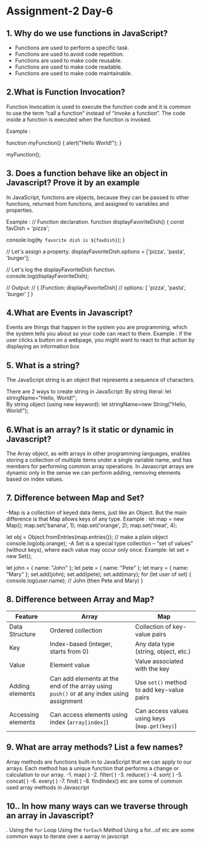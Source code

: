# Assignment-2 Day-6



## 1. Why do we use functions in JavaScript?

- Functions are used to perform a specific task.
- Functions are used to avoid code repetition.
- Functions are used to make code reusable.
- Functions are used to make code readable.
- Functions are used to make code maintainable.


## 2.What is Function Invocation?
Function Invocation is used to execute the function code and it is common to use the term “call a function” instead of “invoke a function”. The code inside a function is executed when the function is invoked. 

Example :  


function myFunction() {
  alert("Hello World!");
}

myFunction();

## 3. Does a function behave like an object in Javascript? Prove it by an example
In JavaScript, functions are objects, because they can be passed to other functions, returned from functions, and assigned to variables and properties.

Example : 
// Function declaration.
function displayFavoriteDish() {
  const favDish = 'pizza';

  console.log(`My favorite dish is ${favDish}`);
}

// Let's assign a property.
displayFavoriteDish.options = ['pizza', 'pasta', 'burger'];

// Let's log the displayFavoriteDish function.
console.log(displayFavoriteDish);

// Output:
// { [Function: displayFavoriteDish]
// options: [ 'pizza', 'pasta', 'burger' ] }

## 4.What are Events in Javascript?
Events are things that happen in the system you are programming, which the system tells you about so your code can react to them.
Example : if the user clicks a button on a webpage, you might want to react to that action by displaying an information box

## 5. What is a string?
The JavaScript string is an object that represents a sequence of characters.

There are 2 ways to create string in JavaScript:
By string literal:
   let stringName="Hello, World!";  
By string object (using new keyword):
    let stringName=new String("Hello, World!");  

## 6.What is an array? Is it static or dynamic in Javascript?
The Array object, as with arrays in other programming languages, enables storing a collection of multiple items under a single variable name, and has members for performing common array operations.
In Javascript arrays are dynamic only in the sense we can perform adding, removing elements based on index values. 

## 7. Difference between Map and Set?
-Map is a collection of keyed data items, just like an Object. But the main difference is that Map allows keys of any type.
 Example : 
let map = new Map();
map.set('banana', 1);
map.set('orange', 2);
map.set('meat', 4);

let obj = Object.fromEntries(map.entries()); // make a plain object
console.log(obj.orange);
-A Set is a special type collection – “set of values” (without keys), where each value may occur only once.
  Example: 
    let set = new Set();

let john = { name: "John" };
let pete = { name: "Pete" };
let mary = { name: "Mary" };
set.add(john);
set.add(pete);
set.add(mary);
for (let user of set) {
  console.log(user.name); // John (then Pete and Mary)
}


## 8. Difference between Array and Map?
| Feature          | Array                | Map                 |
|------------------|----------------------|---------------------|
| Data Structure   | Ordered collection   | Collection of key-value pairs |
| Key              | Index-based (integer, starts from 0) | Any data type (string, object, etc.) |
| Value            | Element value        | Value associated with the key |
| Adding elements | Can add elements at the end of the array using `push()` or at any index using assignment | Use `set()` method to add key-value pairs |
| Accessing elements | Can access elements using index (`array[index]`) | Can access values using keys (`map.get(key)`) |


## 9. What are array methods? List a few names?
Array methods are functions built-in to JavaScript that we can apply to our arrays. Each method has a unique function that performs a change or calculation to our array.
-1. map( )
-2. filter( )
-3. reduce( )
-4. sort( )
-5. concat( )
-6. every( )
-7. find( )
-8. findIndex() 
etc are some of common used array methods in Javascript

## 10.. In how many ways can we traverse through an array in Javascript?
. Using the `for` Loop
Using the `forEach` Method
Using a for...of 
etc are some common ways to iterate over a aarray in javscript 








